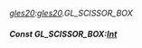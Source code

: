 _[gles20](../../modules/gles20/gles20-module.md):[gles20](../../modules/gles20/gles20-module.md).GL\_SCISSOR\_BOX_
##### Const GL\_SCISSOR\_BOX:[Int](../../modules/wonkey/wonkey-types-int.md)
